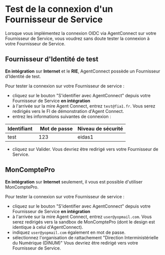 # Test de la connexion d'un Fournisseur de Service

Lorsque vous implémentez la connexion OIDC via AgentConnect sur votre Fournisseur de Service, vous voudrez sans doute tester la connexion à votre Fournisseur de Service.

## Fournisseur d'Identité de test
**En intégration** sur **Internet** et le **RIE**, AgentConnect possède un Fournisseur d'Identité de test.

Pour tester la connexion sur votre Fournisseur de service :
- cliquez sur le bouton "S'identifier avec AgentConnect" depuis votre Fournisseur de Service **en intégration**
- à l'arrivée sur la mire Agent Connect, entrez `test@fia1.fr`. Vous serez redirigés vers le FI de démonstration d'Agent Connect.
- entrez les informations suivantes de connexion :

Identifiant |  Mot de passe | Niveau de sécurité
--- | --- | --- 
test | 123 | eidas1

- cliquez sur Valider. Vous devriez être redirigé vers votre Fournisseur de Service.

## MonComptePro
**En intégration** sur **Internet** seulement, il vous est possible d'utiliser MonComptePro.

Pour tester la connexion sur votre Fournisseur de service :
- cliquez sur le bouton "S'identifier avec AgentConnect" depuis votre Fournisseur de Service **en intégration**
- à l'arrivée sur la mire Agent Connect, entrez `user@yopmail.com`. Vous serez redirigés vers la sandbox de MonComptePro (dont le design est identique à celui d'AgentConnect).
- indiquez `user@yopmail.com` également en mot de passe.
- sélectionnez l'organisation de rattachement "Direction Interministérielle du Numérique (DINUM)" Vous devriez être redirigé vers votre Fournisseur de Service.
